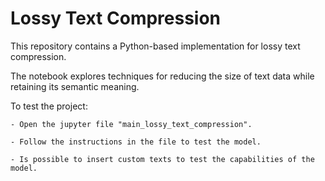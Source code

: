 # Lossy Text Compression  
This repository contains a Python-based implementation for lossy text compression. 

The notebook explores techniques for reducing the size of text data while retaining its semantic meaning.

To test the project:

	- Open the jupyter file "main_lossy_text_compression".
 
 	- Follow the instructions in the file to test the model.
  
  	- Is possible to insert custom texts to test the capabilities of the model.
